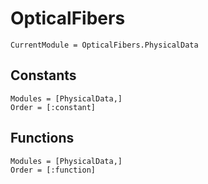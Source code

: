 # OpticalFibers

```@meta
CurrentModule = OpticalFibers.PhysicalData
```
## Constants
```@autodocs
Modules = [PhysicalData,]
Order = [:constant]
```

## Functions
```@autodocs
Modules = [PhysicalData,]
Order = [:function]
```
